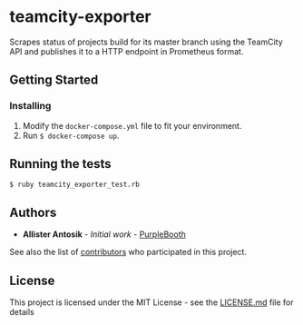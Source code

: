 # teamcity-exporter

Scrapes status of projects build for its master branch using the TeamCity API and publishes it to a HTTP endpoint in Prometheus format.

## Getting Started

### Installing

1. Modify the `docker-compose.yml` file to fit your environment.
2. Run `$ docker-compose up`.

## Running the tests

`$ ruby teamcity_exporter_test.rb`

## Authors

* **Allister Antosik** - *Initial work* - [PurpleBooth](https://github.com/allistera)

See also the list of [contributors](https://github.com/your/project/contributors) who participated in this project.

## License

This project is licensed under the MIT License - see the [LICENSE.md](LICENSE.md) file for details

